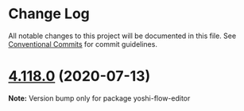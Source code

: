 # Change Log

All notable changes to this project will be documented in this file.
See [Conventional Commits](https://conventionalcommits.org) for commit guidelines.

# [4.118.0](https://github.com/wix/yoshi/compare/v4.117.0...v4.118.0) (2020-07-13)

**Note:** Version bump only for package yoshi-flow-editor
